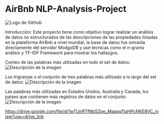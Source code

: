 # AirBnb NLP-Analysis-Project

![Logo de GitHub](https://github.githubassets.com/images/modules/logos_page/GitHub-Mark.png)

Introducción:
Este proyecto tiene como objetivo lograr realizar un análisis de datos no estructurados de las descripciones de las propiedades listadas en la plataforma AirBnb a nivel mundial, la base de datos fue extraída directamente del servidor ModgoDB y usé técnicas como el n-grams análisis y TF-IDF Framework para mostrar los hallazgos. 

Conteo de las palabras más utilizadas en todo el set de datos:
![Descripción de la imagen](https://drive.google.com/uc?export=view&id=1vaiYtMCAPox0SBsKWCJe04wTi-OE10wW)

Los trigramas o el conjunto de tres palabras más utilizado a lo largo del set de datos:
![Descripción de la imagen](https://drive.google.com/uc?export=view&id=164wHTiqpVINIpCWxNQMdcD5K_Hnw3R9m)

Las palabras más utilizadas en Estados Unidos, Australia y Canada, los países que contienen más registros de datos en el conjunto:
![Descripción de la imagen](https://drive.google.com/uc?export=view&id=1wTUnRTfNbSZpe_MaaqqTtaHPcNKE8VC_)



https://drive.google.com/file/d/1wTUnRTfNbSZpe_MaaqqTtaHPcNKE8VC_/view?usp=drive_link
